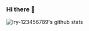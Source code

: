 ### Hi there 👋

<!--
**lry-123456789/lry-123456789** is a ✨ _special_ ✨ repository because its `README.md` (this file) appears on your GitHub profile.

Here are some ideas to get you started:

- 🔭 I’m currently working on ...
- 🌱 I’m currently learning ...
- 👯 I’m looking to collaborate on ...
- 🤔 I’m looking for help with ...
- 💬 Ask me about ...
- 📫 How to reach me: ...
- 😄 Pronouns: ...
- ⚡ Fun fact: ...
-->

![lry-123456789's github stats](https://github-readme-stats.vercel.app/api/?username=lry-123456789&show_icons=true&title_color=fff&icon_color=79ff97&text_color=9f9f9f&bg_color=151515)

